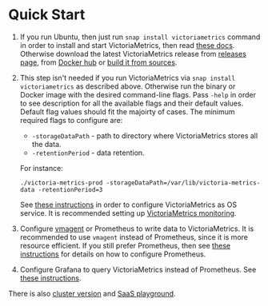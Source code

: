 # Quick Start

1. If you run Ubuntu, then just run `snap install victoriametrics` command in order to install and start VictoriaMetrics, then read [these docs](https://snapcraft.io/victoriametrics).
   Otherwise download the latest VictoriaMetrics release from [releases page](https://github.com/VictoriaMetrics/VictoriaMetrics/releases),
   from [Docker hub](https://hub.docker.com/r/victoriametrics/victoria-metrics/)
   or [build it from sources](https://github.com/VictoriaMetrics/VictoriaMetrics/wiki/Single-server-VictoriaMetrics#how-to-build-from-sources).

2. This step isn't needed if you run VictoriaMetrics via `snap install victoriametrics` as described above.
   Otherwise run the binary or Docker image with the desired command-line flags. Pass `-help` in order to see description for all the available flags
   and their default values. Default flag values should fit the majoirty of cases. The minimum required flags to configure are:

   * `-storageDataPath` - path to directory where VictoriaMetrics stores all the data.
   * `-retentionPeriod` - data retention.

   For instance:

   `./victoria-metrics-prod -storageDataPath=/var/lib/victoria-metrics-data -retentionPeriod=3`

   See [these instructions](https://github.com/VictoriaMetrics/VictoriaMetrics/issues/43) in order to configure VictoriaMetrics as OS service.
   It is recommended setting up [VictoriaMetrics monitoring](https://github.com/VictoriaMetrics/VictoriaMetrics/blob/master/README.md#monitoring).

3. Configure [vmagent](https://github.com/VictoriaMetrics/VictoriaMetrics/blob/master/app/vmagent/README.md) or Prometheus to write data to VictoriaMetrics.
   It is recommended to use `vmagent` instead of Prometheus, since it is more resource efficient. If you still prefer Prometheus, then
   see [these instructions](https://github.com/VictoriaMetrics/VictoriaMetrics/wiki/Single-server-VictoriaMetrics#prometheus-setup)
   for details on how to configure Prometheus.

4. Configure Grafana to query VictoriaMetrics instead of Prometheus.
   See [these instructions](https://github.com/VictoriaMetrics/VictoriaMetrics/wiki/Single-server-VictoriaMetrics#grafana-setup).


There is also [cluster version](https://github.com/VictoriaMetrics/VictoriaMetrics/tree/cluster) and [SaaS playground](https://play.victoriametrics.com/signIn).
